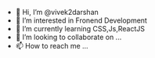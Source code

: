 - 👋 Hi, I’m @vivek2darshan
- 👀 I’m interested in Fronend Development
- 🌱 I’m currently learning CSS,Js,ReactJS
- 💞️ I’m looking to collaborate on ...
- 📫 How to reach me ...

<!---
vivek2darshan/vivek2darshan is a ✨ special ✨ repository because its `README.md` (this file) appears on your GitHub profile.
You can click the Preview link to take a look at your changes.
--->
